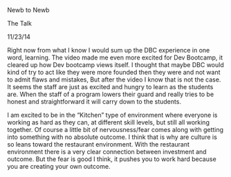 Newb to Newb

The Talk

11/23/14

Right now from what I know I would sum up the DBC experience in one word, learning. The video made me even more excited for Dev Bootcamp, it cleared up how Dev bootcamp views itself. I thought that maybe DBC would kind of try to act like they were more founded then they were and not want to admit flaws and mistakes, But after the video I know that is not the case. It seems the staff are just as excited and hungry to learn as the students are. When the staff of a program lowers their guard and really tries to be honest and straightforward it will carry down to the students.

I am excited to be in the “Kitchen” type of environment where everyone is working as hard as they can, at different skill levels, but still all working together. Of course a little bit of nervousness/fear comes along with getting into something with no absolute outcome. I think that is why are culture is so leans toward the restaurant environment. With the restaurant environment there is a very clear connection between investment and outcome. But the fear is good I think, it pushes you to work hard because you are creating your own outcome.
